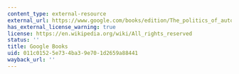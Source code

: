 ```yaml
---
content_type: external-resource
external_url: https://www.google.com/books/edition/The_politics_of_autocracy/23OcDwAAQBAJ?hl=en&gbpv=1
has_external_license_warning: true
license: https://en.wikipedia.org/wiki/All_rights_reserved
status: ''
title: Google Books
uid: 011c0152-5e73-4ba3-9e70-1d2659a88441
wayback_url: ''
---
```

